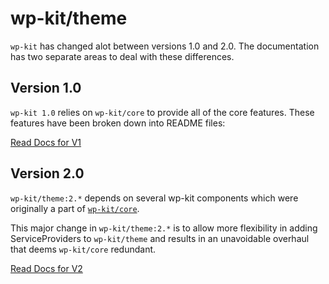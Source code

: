 # wp-kit/theme

`wp-kit` has changed alot between versions 1.0 and 2.0. The documentation has two separate areas to deal with these differences. 

## Version 1.0

`wp-kit 1.0` relies on `wp-kit/core` to provide all of the core features. These features have been broken down into README files:

[Read Docs for V1](tree/docs/v1)

## Version 2.0

`wp-kit/theme:2.*` depends on several wp-kit components which were originally a part of [```wp-kit/core```](https://github.com/wp-kit/core).

This major change in `wp-kit/theme:2.*` is to allow more flexibility in adding ServiceProviders to `wp-kit/theme` and results in an unavoidable overhaul that deems `wp-kit/core` redundant.

[Read Docs for V2](tree/docs/v2)

